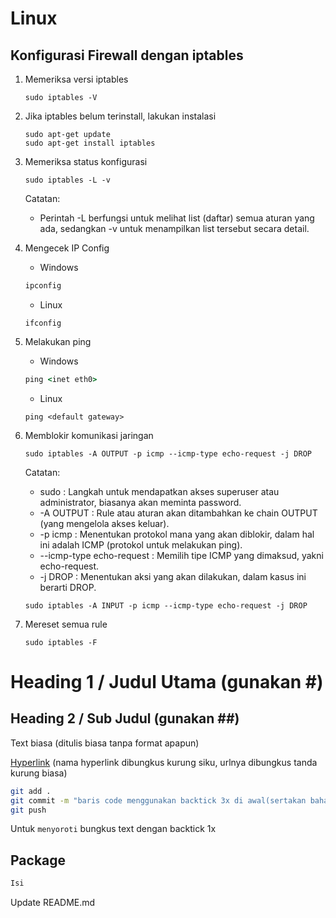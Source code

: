 # Linux

## Konfigurasi Firewall dengan iptables

1. Memeriksa versi iptables
	```linux
	sudo iptables -V
	```

2. Jika iptables belum terinstall, lakukan instalasi
	```linux
	sudo apt-get update
	sudo apt-get install iptables
	```

3. Memeriksa status konfigurasi
	```linux
	sudo iptables -L -v
	```
	Catatan: 
	* Perintah -L berfungsi untuk melihat list (daftar) semua aturan yang ada, sedangkan -v untuk menampilkan list tersebut secara detail.

4. Mengecek IP Config
	* Windows
	```cmd
	ipconfig
	```
	* Linux
	```linux
	ifconfig
	```

5. Melakukan ping
	* Windows
	```cmd
	ping <inet eth0>
	```
	* Linux
	```linux
	ping <default gateway>
	```

6. Memblokir komunikasi jaringan
	```linux
	sudo iptables -A OUTPUT -p icmp --icmp-type echo-request -j DROP
	```
	Catatan:
	* sudo : Langkah untuk mendapatkan akses superuser atau administrator, biasanya akan meminta password.
	* -A OUTPUT : Rule atau aturan akan ditambahkan ke chain OUTPUT (yang mengelola akses keluar).
	* -p icmp : Menentukan protokol mana yang akan diblokir, dalam hal ini adalah ICMP (protokol untuk melakukan ping).
	* --icmp-type echo-request : Memilih tipe ICMP yang dimaksud, yakni echo-request.
	* -j DROP : Menentukan aksi yang akan dilakukan, dalam kasus ini berarti DROP.
	```linux
	sudo iptables -A INPUT -p icmp --icmp-type echo-request -j DROP
	```

7. Mereset semua rule
	```linux
	sudo iptables -F
	```

##
##

# Heading 1 / Judul Utama (gunakan #)

## Heading 2 / Sub Judul (gunakan ##)

Text biasa (ditulis biasa tanpa format apapun)

[Hyperlink](https://www.google.com) (nama hyperlink dibungkus kurung siku, urlnya dibungkus tanda kurung biasa)

```bash
git add .
git commit -m "baris code menggunakan backtick 3x di awal(sertakan bahasanya) dan akhir code"
git push
```

Untuk `menyoroti` bungkus text dengan backtick 1x

## Package 
```go
Isi
```

Update README.md
